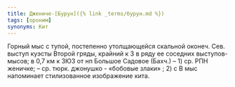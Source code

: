 ```yaml
---
title: Джениче-[Бурун]({% link _terms/бурун.md %})
tags: [ороним]
synonyms: Кит
---
```


Горный мыс с тупой, постепенно утолщающейся скальной оконеч. Сев. выступ куэсты
Второй гряды, крайний к З в ряду ее соседних выступов-мысов; в 0,7 км к ЗЮЗ от
нп Большое Садовое (Бахч.) – 1) ср. РПН женичке; – ср. тюрк. джонушко - «бобовые
злаки» ; 2) с В мыс напоминает стилизованное изображение кита.
